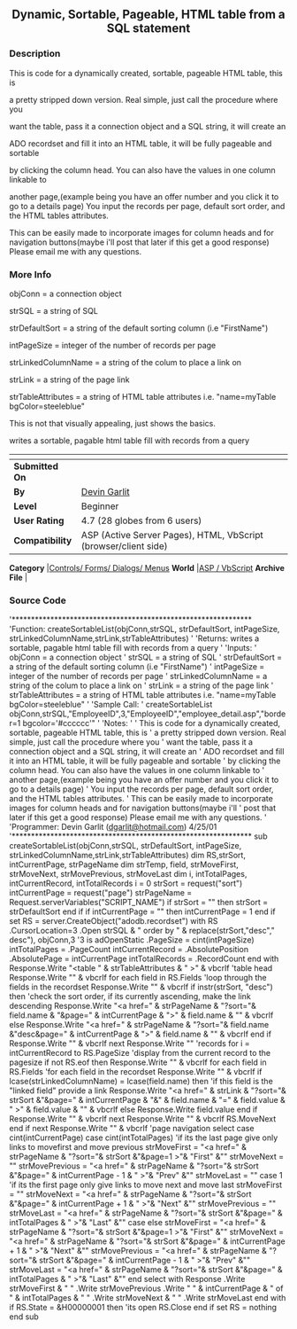 ﻿<div align="center">

## Dynamic, Sortable, Pageable, HTML table from a SQL statement


</div>

### Description

This is code for a dynamically created, sortable, pageable HTML table, this is

a pretty stripped down version. Real simple, just call the procedure where you

want the table, pass it a connection object and a SQL string, it will create an

ADO recordset and fill it into an HTML table, it will be fully pageable and sortable

by clicking the column head. You can also have the values in one column linkable to

another page,(example being you have an offer number and you click it to go to a details page) You input the records per page, default sort order, and the HTML tables attributes.

This can be easily made to incorporate images for column heads and for navigation buttons(maybe i'll post that later if this get a good response) Please email me with any questions.
 
### More Info
 
objConn = a connection object

strSQL = a string of SQL

strDefaultSort = a string of the default sorting column (i.e "FirstName")

intPageSize = integer of the number of records per page

strLinkedColumnName = a string of the colum to place a link on

strLink = a string of the page link

strTableAttributes = a string of HTML table attributes i.e. "name=myTable bgColor=steeleblue"

This is not that visually appealing, just shows the basics.

writes a sortable, pagable html table fill with records from a query


<span>             |<span>
---                |---
**Submitted On**   |
**By**             |[Devin Garlit](https://github.com/Planet-Source-Code/PSCIndex/blob/master/ByAuthor/devin-garlit.md)
**Level**          |Beginner
**User Rating**    |4.7 (28 globes from 6 users)
**Compatibility**  |ASP \(Active Server Pages\), HTML, VbScript \(browser/client side\)

**Category**       |[Controls/ Forms/ Dialogs/ Menus](https://github.com/Planet-Source-Code/PSCIndex/blob/master/ByCategory/controls-forms-dialogs-menus__4-3.md)
**World**          |[ASP / VbScript](https://github.com/Planet-Source-Code/PSCIndex/blob/master/ByWorld/asp-vbscript.md)
**Archive File**   |[](https://github.com/Planet-Source-Code/devin-garlit-dynamic-sortable-pageable-html-table-from-a-sql-statement__4-6609/archive/master.zip)





### Source Code

'**************************************************************
'Function: createSortableList(objConn,strSQL, strDefaultSort, intPageSize, strLinkedColumnName,strLink,strTableAttributes)
'
'Returns: writes a sortable, pagable html table fill with records from a query
'
'Inputs:
'			objConn = a connection object
' strSQL = a string of SQL
' strDefaultSort = a string of the default sorting column (i.e "FirstName")
' intPageSize = integer of the number of records per page
' strLinkedColumnName = a string of the colum to place a link on
' strLink = a string of the page link
' strTableAttributes = a string of HTML table attributes i.e. "name=myTable bgColor=steeleblue"
'
'Sample Call:
'			createSortableList objConn,strSQL,"EmployeeID",3,"EmployeeID","employee_detail.asp","border=1 bgcolor='#cccccc'"
'
'Notes:
'
'			This is code for a dynamically created, sortable, pageable HTML table, this is
' a pretty stripped down version. Real simple, just call the procedure where you
' want the table, pass it a connection object and a SQL string, it will create an
' ADO recordset and fill it into an HTML table, it will be fully pageable and sortable
' by clicking the column head. You can also have the values in one column linkable to
'			another page,(example being you have an offer number and you click it to go to a details page)
' You input the records per page, default sort order, and the HTML tables attributes.
' This can be easily made to incorporate images for column heads and for navigation buttons(maybe i'll
' post that later if this get a good response) Please email me with any questions.
'
'Programmer: Devin Garlit (dgarlit@hotmail.com) 4/25/01
'**************************************************************
sub createSortableList(objConn,strSQL, strDefaultSort, intPageSize, strLinkedColumnName,strLink,strTableAttributes)
		dim RS,strSort, intCurrentPage, strPageName
		dim strTemp, field, strMoveFirst, strMoveNext, strMovePrevious, strMoveLast
		dim i, intTotalPages, intCurrentRecord, intTotalRecords
		i = 0
		strSort = request("sort")
		intCurrentPage = request("page")
		strPageName = Request.serverVariables("SCRIPT_NAME")
		if strSort = "" then
			strSort = strDefaultSort
		end if
		if intCurrentPage = "" then
			intCurrentPage = 1
		end if
		set RS = server.CreateObject("adodb.recordset")
		with RS
			.CursorLocation=3
			.Open strSQL & " order by " & replace(strSort,"desc"," desc"), objConn,3 '3 is adOpenStatic
			.PageSize = cint(intPageSize)
			intTotalPages = .PageCount
			intCurrentRecord = .AbsolutePosition
			.AbsolutePage = intCurrentPage
			intTotalRecords = .RecordCount
		end with
		Response.Write "<table " & strTableAttributes & " >" & vbcrlf
		'table head
		Response.Write "<tr>" & vbcrlf
		for each field in RS.Fields 'loop through the fields in the recordset
			Response.Write "<td align=center>" & vbcrlf
			if instr(strSort, "desc") then 'check the sort order, if its currently ascending, make the link descending
				Response.Write "<a href=" & strPageName & "?sort="& field.name & "&page=" & intCurrentPage & ">" & field.name & "</a>" & vbcrlf
			else
				Response.Write "<a href=" & strPageName & "?sort="& field.name &"desc&page=" & intCurrentPage & ">" & field.name & "</a>"	& vbcrlf
			end if
			Response.Write "<td>"	& vbcrlf
		next
		Response.Write "<tr>"
		'records
		for i = intCurrentRecord to RS.PageSize 'display from the current record to the pagesize
			if not RS.eof then
			Response.Write "<tr>" & vbcrlf
			for each field in RS.Fields 'for each field in the recordset
				Response.Write "<td align=center>" & vbcrlf
				if lcase(strLinkedColumnName) = lcase(field.name) then 'if this field is the "linked field" provide a link
					Response.Write "<a href=" & strLink & "?sort="& strSort &"&page=" & intCurrentPage & "&" & field.name & "=" & field.value & " >" & field.value & "</a>" & vbcrlf
				else
					Response.Write field.value
				end if
				Response.Write "<td>" & vbcrlf
			next
			Response.Write "<tr>" & vbcrlf
			RS.MoveNext
			end if
		next
		Response.Write "<table>" & vbcrlf
		'page navigation
		select case cint(intCurrentPage)
			case cint(intTotalPages) 'if its the last page give only links to movefirst and move previous
				strMoveFirst = "<a href=" & strPageName & "?sort="& strSort &"&page=1 >"& "First" &"</a>"
				strMoveNext = ""
				strMovePrevious = "<a href=" & strPageName & "?sort="& strSort &"&page=" & intCurrentPage - 1 & " >"& "Prev" &"</a>"
				strMoveLast = ""
			case 1 'if its the first page only give links to move next and move last
				strMoveFirst = ""
				strMoveNext = "<a href=" & strPageName & "?sort="& strSort &"&page=" & intCurrentPage + 1 & " >"& "Next" &"</a>"
				strMovePrevious = ""
				strMoveLast = "<a href=" & strPageName & "?sort="& strSort &"&page=" & intTotalPages & " >"& "Last" &"</a>"
			case else
				strMoveFirst = "<a href=" & strPageName & "?sort="& strSort &"&page=1 >"& "First" &"</a>"
				strMoveNext = "<a href=" & strPageName & "?sort="& strSort &"&page=" & intCurrentPage + 1 & " >"& "Next" &"</a>"
				strMovePrevious = "<a href=" & strPageName & "?sort="& strSort &"&page=" & intCurrentPage - 1 & " >"& "Prev" &"</a>"
				strMoveLast = "<a href=" & strPageName & "?sort="& strSort &"&page=" & intTotalPages & " >"& "Last" &"</a>"
		end select
		with Response
			.Write strMoveFirst & " "
			.Write strMovePrevious
			.Write " " & intCurrentPage & " of " & intTotalPages & " "
			.Write strMoveNext & " "
			.Write strMoveLast
		end with
		if RS.State = &H00000001 then 'its open
			RS.Close
		end if
		set RS = nothing
	end sub

